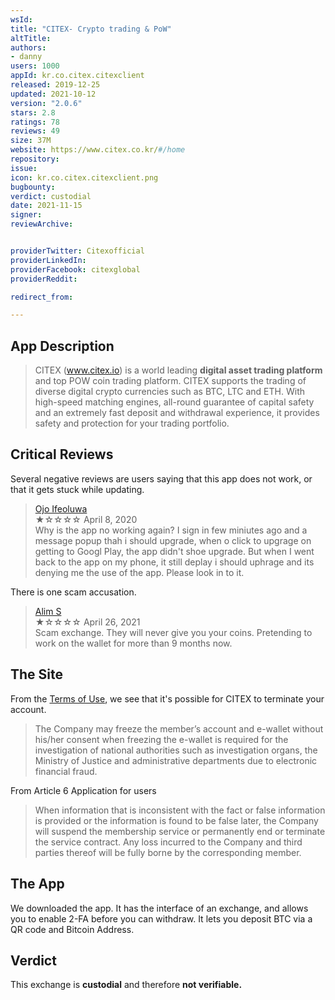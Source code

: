 ```yaml
---
wsId:
title: "CITEX- Crypto trading & PoW"
altTitle:
authors:
- danny
users: 1000
appId: kr.co.citex.citexclient
released: 2019-12-25
updated: 2021-10-12
version: "2.0.6"
stars: 2.8
ratings: 78
reviews: 49
size: 37M
website: https://www.citex.co.kr/#/home
repository:
issue:
icon: kr.co.citex.citexclient.png
bugbounty:
verdict: custodial
date: 2021-11-15
signer:
reviewArchive:


providerTwitter: Citexofficial
providerLinkedIn:
providerFacebook: citexglobal
providerReddit:

redirect_from:

---
```



## App Description

> CITEX (www.citex.io) is a world leading **digital asset trading platform** and top POW coin trading platform. CITEX supports the trading of diverse digital crypto currencies such as BTC, LTC and ETH. With high-speed matching engines, all-round guarantee of capital safety and an extremely fast deposit and withdrawal experience, it provides safety and protection for your trading portfolio.

## Critical Reviews

Several negative reviews are users saying that this app does not work, or that it gets stuck while updating.

> [Ojo Ifeoluwa](https://play.google.com/store/apps/details?id=kr.co.citex.citexclient&reviewId=gp%3AAOqpTOHdAg9t1tXS8axs22hIkqQR1HamAsGTvBJVJMKT7pJTI5yZTCvTNT-bpyGuP7dGxA086OdrL3B704NXrQ)<br>
  ★☆☆☆☆ April 8, 2020 <br>
       Why is the app no working again? I sign in few miniutes ago and a message popup thah i should upgrade, when o click to upgrage on getting to Googl Play, the app didn't shoe upgrade. But when I went back to the app on my phone, it still deplay i should uphrage and its denying me the use of the app. Please look in to it.

There is one scam accusation.

> [Alim S](https://play.google.com/store/apps/details?id=kr.co.citex.citexclient&reviewId=gp%3AAOqpTOE9KPwslpwDcKrKII8oWfbtYqLMpxDAEuQ1DUSZYKfP4AuMDsZsuk6km9niN9pmx78gl0NuNTdlowXjLg)<br>
  ★☆☆☆☆ April 26, 2021 <br>
      Scam exchange. They will never give you your coins. Pretending to work on the wallet for more than 9 months now.

## The Site

From the [Terms of Use](https://citex.zendesk.com/hc/en-us/articles/360018961991-Terms-of-Use), we see that it's possible for CITEX to terminate your account.

> The Company may freeze the member’s account and e-wallet without his/her consent when freezing the e-wallet is required for the investigation of national authorities such as investigation organs, the Ministry of Justice and administrative departments due to electronic financial fraud.

From Article 6 Application for users

> When information that is inconsistent with the fact or false information is provided or the information is found to be false later, the Company will suspend the membership service or permanently end or terminate the service contract. Any loss incurred to the Company and third parties thereof will be fully borne by the corresponding member.


## The App

We downloaded the app. It has the interface of an exchange, and allows you to enable 2-FA before you can withdraw. It lets you deposit BTC via a QR code and Bitcoin Address.

## Verdict

This exchange is **custodial** and therefore **not verifiable.**

